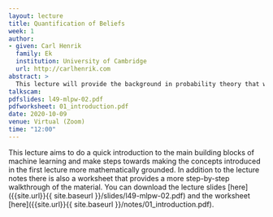 ```yaml
---
layout: lecture
title: Quantification of Beliefs
week: 1
author:
- given: Carl Henrik
  family: Ek
  institution: University of Cambridge
  url: http://carlhenrik.com
abstract: >
  This lecture will provide the background in probability theory that we will make use of during the coming weeks. For many of you this will be things that you have seen before but we will try to provide a slightly different semantic to the purely mathematical concepts that we will use throughout the course.
talkscam:
pdfslides: l49-mlpw-02.pdf
pdfworksheet: 01_introduction.pdf
date: 2020-10-09
venue: Virtual (Zoom)
time: "12:00"
---
```


This lecture aims to do a quick introduction to the main building blocks of machine learning and make steps towards making the concepts introduced in the first lecture more mathematically grounded. In addition to the lecture notes there is also a worksheet that provides a more step-by-step walkthrough of the material. You can download the lecture slides [here]({{site.url}}{{ site.baseurl }}/slides/l49-mlpw-02.pdf) and the worksheet [here]({{site.url}}{{ site.baseurl }}/notes/01_introduction.pdf).
